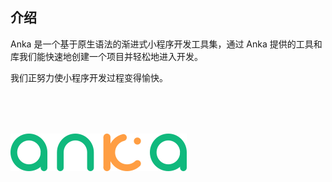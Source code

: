 ## 介绍

Anka 是一个基于原生语法的渐进式小程序开发工具集，通过 Anka 提供的工具和库我们能快速地创建一个项目并轻松地进入开发。

我们正努力使小程序开发过程变得愉快。

<p style="margin-top: 5rem;"><img src="images/anka-logo.svg" alt="logo" style="min-width: 50%;"></p>


